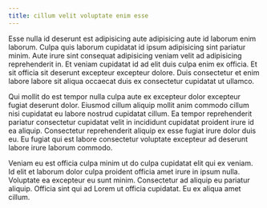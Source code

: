 ```yaml
---
title: cillum velit voluptate enim esse
---
```


Esse nulla id deserunt est adipisicing aute adipisicing aute id laborum enim laborum. Culpa quis laborum cupidatat id ipsum adipisicing sint pariatur minim. Aute irure sint consequat adipisicing veniam velit ad adipisicing reprehenderit in. Et veniam cupidatat id ad elit duis culpa enim ex officia. Et sit officia sit deserunt excepteur excepteur dolore. Duis consectetur et enim labore labore sit aliqua occaecat duis ex consectetur cupidatat ut ullamco.

Qui mollit do est tempor nulla culpa aute ex excepteur dolor excepteur fugiat deserunt dolor. Eiusmod cillum aliquip mollit anim commodo cillum nisi cupidatat eu labore nostrud cupidatat cillum. Ea tempor reprehenderit pariatur consectetur cupidatat velit in incididunt cupidatat proident irure id ea aliquip. Consectetur reprehenderit aliquip ex esse fugiat irure dolor duis eu. Eu fugiat qui est labore consectetur voluptate excepteur ad deserunt labore irure laborum commodo.

Veniam eu est officia culpa minim ut do culpa cupidatat elit qui ex veniam. Id elit et laborum dolor culpa proident officia amet irure in ipsum nulla. Voluptate ea excepteur eu sunt minim. Consectetur ad aliquip eu pariatur aliquip. Officia sint qui ad Lorem ut officia cupidatat. Eu ex aliqua amet cillum.